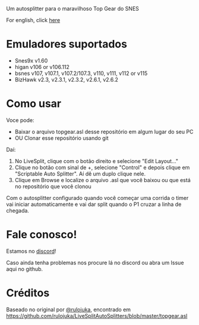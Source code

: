 Um autosplitter para o maravilhoso Top Gear do SNES

For english, click [here](https://github.com/pedro-walter/topgear-autosplitter/blob/main/README)

# Emuladores suportados

* Snes9x v1.60
* higan v106 or v106.112
* bsnes v107, v107.1, v107.2/107.3, v110, v111, v112 or v115
* BizHawk v2.3, v2.3.1, v2.3.2, v2.6.1, v2.6.2

# Como usar

Voce pode:
- Baixar o arquivo topgear.asl desse repositório em algum lugar do seu PC
- OU Clonar esse repositório usando git

Daí:
1. No LiveSplit, clique com o botão direito e selecione "Edit Layout..."
1. Clique no botão com sinal de +, selecione "Control" e depois clique em "Scriptable Auto Splitter". Aí dê um duplo clique nele.
1. Clique em Browse e localize o arquivo .asl que você baixou ou que está no repositório que você clonou

Com o autosplitter configurado quando você começar uma corrida o timer vai iniciar automaticamente e vai dar split quando o P1 cruzar a linha de chegada.

# Fale conosco!

Estamos no [discord](https://discord.gg/Up8scCjkP9)! 

Caso ainda tenha problemas nos procure lá no discord ou abra um Issue aqui no github.

# Créditos

Baseado no original por [@rulojuka](https://github.com/rulojuka), encontrado em https://github.com/rulojuka/LiveSplitAutoSplitters/blob/master/topgear.asl

